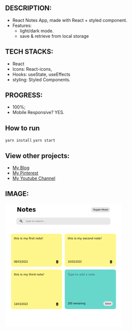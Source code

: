 ## DESCRIPTION:
- React Notes App, made with React + styled component.
- Features: 
    - light/dark mode.
    - save & retrieve from local storage


## TECH STACKS:
- React
- Icons: React-icons,
- Hooks: useState, useEffects
- styling: Styled Components.

## PROGRESS:
- 100%;
- Mobile Responsive? YES.

## How to run
`yarn install`
`yarn start`

## View other projects:
- [My Blog](https://hashnode.com/@marizoo)
- [My Pinterest](https://pin.it/16vGwjy)
- [My Youtube Channel](https://www.youtube.com/channel/UCfkbnM9WvHD3mjecBiGHCBQ/playlists)


## IMAGE:
![Screenshot of the App](./screenshots/61.react-app-notes-app.png)

